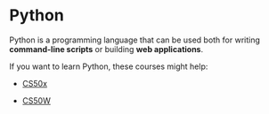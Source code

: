 # Python

Python is a programming language that can be used both for writing **command-line scripts** or building **web applications**.

If you want to learn Python, these courses might help:
* [CS50x](/wiki/CS50x)
* [CS50W](/wiki/CS50W)